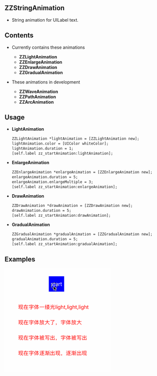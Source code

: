 ## ZZStringAnimation
*  String animation for UILabel text.

## Contents

* Currently contains these animations

	* **ZZLightAnimation**
	* **ZZEnlargeAnimation**
	* **ZZDrawAnimation**
	* **ZZGradualAnimation**
* These animations in development

	* **ZZWaveAnimation**
	* **ZZPathAnimation**
	* **ZZArcAnimation**

## Usage

* **LightAnimation**

	```objc
	ZZLightAnimation *lightAnimation = [ZZLightAnimation new];
    lightAnimation.color = [UIColor whiteColor];
    lightAnimation.duration = 1;
    [self.label zz_startAnimation:lightAnimation];
    ```
* **EnlargeAnimation**

	```objc
	ZZEnlargeAnimation *enlargeAnimation = [ZZEnlargeAnimation new];
    enlargeAnimation.duration = 5;
    enlargeAnimation.enlargeMultiple = 3;
    [self.label zz_startAnimation:enlargeAnimation];
    ```
* **DrawAnimation**

	```objc
	ZZDrawAnimation *drawAnimation = [ZZDrawAnimation new];
    drawAnimation.duration = 5;
    [self.label zz_startAnimation:drawAnimation];
    ```
* **GradualAnimation**

	```objc
	ZZGradualAnimation *gradualAnimation = [ZZGradualAnimation new];
    gradualAnimation.duration = 5;
    [self.label zz_startAnimation:gradualAnimation];
    ```


## Examples
![Examples](_Gifs/Example.gif)


